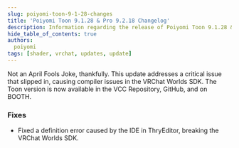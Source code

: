 ```yaml
---
slug: poiyomi-toon-9-1-28-changes
title: 'Poiyomi Toon 9.1.28 & Pro 9.2.18 Changelog'
description: Information regarding the release of Poiyomi Toon 9.1.28 & Pro 9.2.18.
hide_table_of_contents: true
authors:
  poiyomi
tags: [shader, vrchat, updates, update]
---
```


Not an April Fools Joke, thankfully. This update addresses a critical issue that slipped in, causing compiler issues in the VRChat Worlds SDK. The Toon version is now available in the VCC Repository, GitHub, and on BOOTH.

### Fixes
- Fixed a definition error caused by the IDE in ThryEditor, breaking the VRChat Worlds SDK.